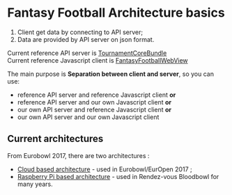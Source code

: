 # Fantasy Football Architecture basics
1. Client get data by connecting to API server;
1. Data are provided by API server on json format.

Current reference API server is [TournamentCoreBundle](https://github.com/trambi/FantasyFootball/tree/master/TournamentCoreBundle)  
Current reference Javascript client is [FantasyFootballWebView](https://github.com/Zorblug/FantasyFootballWebView/tree/master/NodeServer/public)

The main purpose is __Separation between client and server__, so you can use:
  * reference API server and reference Javascript client
__or__
  * reference API server and our own Javascript client
__or__
  * our own API server and reference Javascript client
__or__
  * our own API server and our own Javascript client

## Current architectures
From Eurobowl 2017, there are two architectures :
 * [Cloud based architecture](cloud.md) - used in Eurobowl/EurOpen 2017 ;
 * [Raspberry Pi based architecture](raspberry.md) - used in Rendez-vous Bloodbowl for many years.
